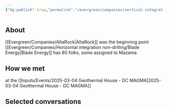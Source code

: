 ```yaml
---
{"dg-publish":true,"permalink":"/evergreen/companies/vertical-integration/mazama/","tags":["company"]}
---
```


## About
[[Evergreen/Companies/AltaRock\|AltaRock]] was the beginning point
[[Evergreen/Companies/Horizontal integration non-drilling/Blade Energy\|Blade Energy]] has 80 folks, some assigned to Mazama

## How we met
at the [[Inputs/Events/2025-03-04 Geothermal House - DC MAGMA\|2025-03-04 Geothermal House - DC MAGMA]]

## Selected conversations
